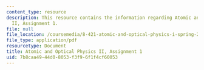 ```yaml
---
content_type: resource
description: This resource contains the information regarding Atomic and Optical Physics
  II, Assignment 1.
file: null
file_location: /coursemedia/8-421-atomic-and-optical-physics-i-spring-2014/7b8caa4944d08053f3f96f1f4cf60053_MIT8_421S14_homeWork1.pdf
file_type: application/pdf
resourcetype: Document
title: Atomic and Optical Physics II, Assignment 1
uid: 7b8caa49-44d0-8053-f3f9-6f1f4cf60053
---
```

